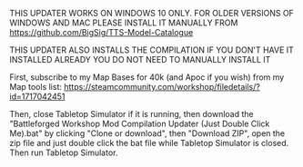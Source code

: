 THIS UPDATER WORKS ON WINDOWS 10 ONLY. FOR OLDER VERSIONS OF WINDOWS AND MAC PLEASE INSTALL IT MANUALLY FROM https://github.com/BigSig/TTS-Model-Catalogue

THIS UPDATER ALSO INSTALLS THE COMPILATION IF YOU DON'T HAVE IT INSTALLED ALREADY YOU DO NOT NEED TO MANUALLY INSTALL IT

First, subscribe to my Map Bases for 40k (and Apoc if you wish) from my Map tools list: https://steamcommunity.com/workshop/filedetails/?id=1717042451

Then, close Tabletop Simulator if it is running, then download the "Battleforged Workshop Mod Compilation Updater (Just Double Click Me).bat" by clicking "Clone or download", then "Download ZIP", open the zip file and just double click the bat file while Tabletop Simulator is closed. Then run Tabletop Simulator.